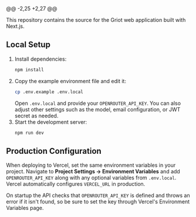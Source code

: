 @@ -2,25 +2,27 @@

This repository contains the source for the Griot web application built with Next.js.

## Local Setup

1. Install dependencies:
   ```bash
   npm install
   ```
2. Copy the example environment file and edit it:
   ```bash
   cp .env.example .env.local
   ```
   Open `.env.local` and provide your `OPENROUTER_API_KEY`. You can also adjust other settings such as the model, email configuration, or JWT secret as needed.
3. Start the development server:
   ```bash
   npm run dev
   ```

## Production Configuration

When deploying to Vercel, set the same environment variables in your project.
Navigate to **Project Settings → Environment Variables** and add `OPENROUTER_API_KEY` along with any optional variables from `.env.local`.
Vercel automatically configures `VERCEL_URL` in production.

On startup the API checks that `OPENROUTER_API_KEY` is defined and throws an error if it isn't found, so be sure to set the key through Vercel's Environment Variables page.
